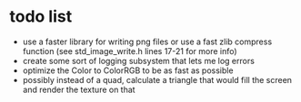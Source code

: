 # todo list

 - use a faster library for writing png files or use a fast zlib compress function (see std_image_write.h lines 17-21 for more info)
 - create some sort of logging subsystem that lets me log errors
 - optimize the Color to ColorRGB to be as fast as possible
 - possibly instead of a quad, calculate a triangle that would fill the screen and render the texture on that
